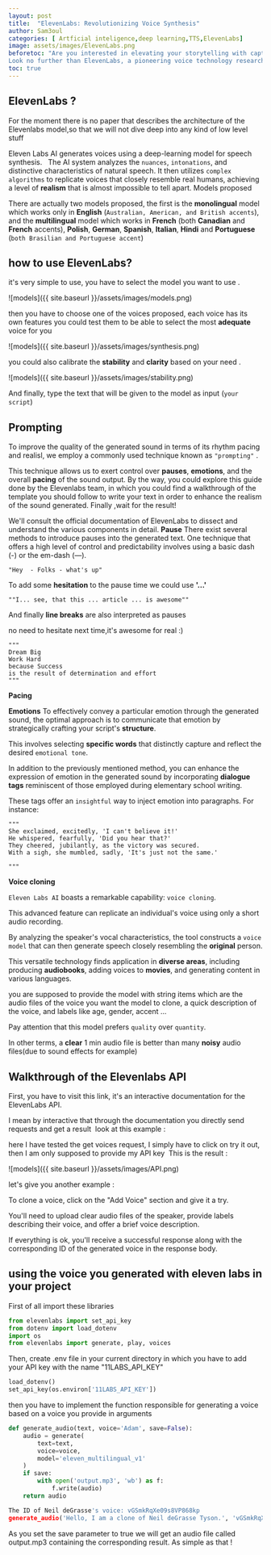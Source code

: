 ```yaml
---
layout: post
title:  "ElevenLabs: Revolutionizing Voice Synthesis"
author: Sam3oul
categories: [ Artficial inteligence,deep learning,TTS,ElevenLabs]
image: assets/images/ElevenLabs.png
beforetoc: "Are you interested in elevating your storytelling with captivating and realistic spoken audio? 
Look no further than ElevenLabs, a pioneering voice technology research firm revolutionizing the field through its cutting-edge AI speech software. Let me show you what is Eleven Labs and How does it work "
toc: true
---
```



## ElevenLabs ? 
For the moment there is no paper that describes the architecture of the Elevenlabs model,so that we will not dive deep into any kind of low level stuff 

Eleven Labs AI generates voices using a deep-learning model for speech synthesis.
 
The AI system analyzes the `nuances`, `intonations`, and distinctive characteristics of natural speech. It then utilizes `complex algorithms` to replicate voices that closely resemble real humans, achieving a level of **realism** that is almost impossible to tell apart.
Models  proposed 

There are actually two models proposed, the first is the **monolingual** model which works only in **English** (`Australian, American, and British accents`), and the **multilingual** model which works in **French** (both **Canadian** and **French** accents), **Polish**, **German**, **Spanish**, **Italian**, **Hindi** and **Portuguese** (`both Brasilian and Portuguese accent`)
## how to use ElevenLabs?

it's very simple to use, you have to select the model you want to use .

![models]({{ site.baseurl }}/assets/images/models.png)

then you have to choose one of the voices proposed, each voice has its own features you could test them to be able to select the most **adequate** voice for you

![models]({{ site.baseurl }}/assets/images/synthesis.png)

you could also calibrate the **stability** and **clarity** based on your need .

![models]({{ site.baseurl }}/assets/images/stability.png)

And finally, type the text that will be given to the model as input (`your script`) 

## Prompting 

To improve the quality of the generated sound in terms of its rhythm pacing and realisl, we employ a commonly used technique known as `"prompting"` .

This technique allows us to exert control over **pauses**, **emotions**, and the overall **pacing** of the sound output.
By the way, you could explore this guide done by the Elevenlabs team, in which you could find a walkthrough of the template you should follow to write your text in order to enhance the realism of the sound generated.
Finally ,wait for the result!

We'll consult the official documentation of ElevenLabs to dissect and understand the various components in detail.
**Pause**
There exist several methods to introduce pauses into the generated text. One technique that offers a high level of control and predictability involves using a basic dash (-) or the em-dash (—).
```shell 
"Hey  - Folks - what's up"
```
To add some **hesitation**  to the pause time we could use **'...'**
```shell
""I... see, that this ... article ... is awesome""
```

And finally  **line breaks** are also interpreted as pauses 

no need to hesitate next time,it's awesome for real :)

```shell
"""
Dream Big
Work Hard
because Success
is the result of determination and effort
"""
```

**Pacing**


**Emotions**
To effectively convey a particular emotion through the generated sound, the optimal approach is to communicate that emotion by strategically crafting your script's **structure**. 

This involves selecting **specific words** that distinctly capture and reflect the desired `emotional tone`.

In addition to the previously mentioned method, you can enhance the expression of emotion in the generated sound by incorporating **dialogue tags** reminiscent of those employed during elementary school writing.

These tags offer an `insightful` way to inject emotion into paragraphs. For instance:
```shell
"""
She exclaimed, excitedly, 'I can't believe it!'
He whispered, fearfully, 'Did you hear that?'
They cheered, jubilantly, as the victory was secured.
With a sigh, she mumbled, sadly, 'It's just not the same.'

"""
```


**Voice cloning**

`Eleven Labs AI`   boasts a remarkable capability: `voice cloning`.

This advanced feature can replicate an individual's voice using only a short audio recording. 

By analyzing the speaker's vocal characteristics, the tool constructs a `voice model` that can then generate speech closely resembling the **original** person. 

This versatile technology finds application in **diverse areas**, including producing **audiobooks**, adding voices to **movies**, and generating content in various languages.

you are supposed to provide the model with string items which are the audio files of the voice you want the model to clone, a quick description of the voice, and labels like age, gender, accent …

Pay attention that this model prefers `quality` over `quantity`. 

In other terms, a **clear** 1 min audio file is better than many **noisy** audio files(due to sound effects for example)

## Walkthrough of the Elevenlabs API

First, you have to visit this link, it's an interactive documentation for the ElevenLabs API.

I mean by interactive that through the documentation you directly send requests and get a result 
look at this example :


here I have tested the get voices request, I simply have to click on try it out, then I am only supposed to provide my API key 
This is the result :

![models]({{ site.baseurl }}/assets/images/API.png)

let's give you another example :


To clone a voice, click on the "Add Voice" section and give it a try. 

You'll need to upload clear audio files of the speaker, provide labels describing their voice, and offer a brief voice description. 

If everything is ok, you'll receive a successful response along with the corresponding ID of the generated voice in the response body.

## using the voice you generated with eleven labs in your project 

First of all import these libraries

```python
from elevenlabs import set_api_key
from dotenv import load_dotenv
import os
from elevenlabs import generate, play, voices
```

Then, create .env file in your current directory in which you have to add your API key with the name "11LABS_API_KEY"

```python
load_dotenv()
set_api_key(os.environ['11LABS_API_KEY'])
```

then you have to implement the function responsible for generating a voice based on a voice you provide in arguments

```python
def generate_audio(text, voice='Adam', save=False):
    audio = generate(
        text=text,
        voice=voice,
        model='eleven_multilingual_v1'
    )
    if save:
        with open('output.mp3', 'wb') as f:    
            f.write(audio)
    return audio
```

```python
The ID of Neil deGrasse's voice: vGSmkRqXe09s8VP868kp
generate_audio('Hello, I am a clone of Neil deGrasse Tyson.', 'vGSmkRqXe09s8VP868kp', True)
```

As you set the save parameter to true we will get an audio file called output.mp3 containing the corresponding result.
As simple as that !